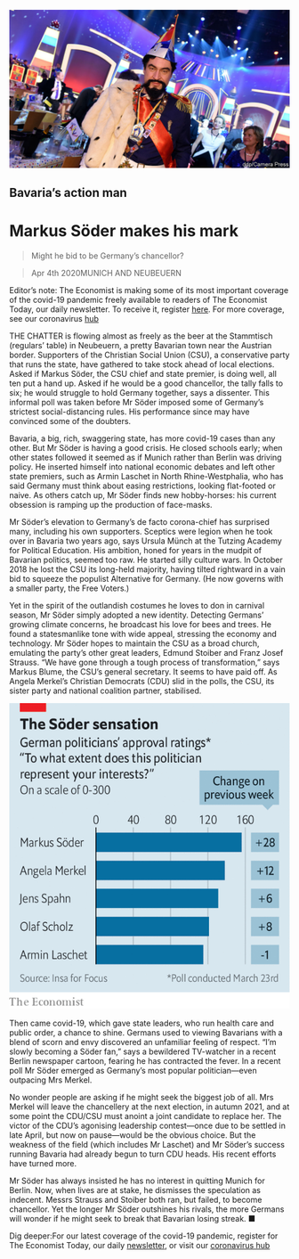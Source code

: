 ![](./images/20200404_EUP502.jpg)

## Bavaria’s action man

# Markus Söder makes his mark

> Might he bid to be Germany’s chancellor?

> Apr 4th 2020MUNICH AND NEUBEUERN

Editor’s note: The Economist is making some of its most important coverage of the covid-19 pandemic freely available to readers of The Economist Today, our daily newsletter. To receive it, register [here](https://www.economist.com//newslettersignup). For more coverage, see our coronavirus [hub](https://www.economist.com//coronavirus)

THE CHATTER is flowing almost as freely as the beer at the Stammtisch (regulars’ table) in Neubeuern, a pretty Bavarian town near the Austrian border. Supporters of the Christian Social Union (CSU), a conservative party that runs the state, have gathered to take stock ahead of local elections. Asked if Markus Söder, the CSU chief and state premier, is doing well, all ten put a hand up. Asked if he would be a good chancellor, the tally falls to six; he would struggle to hold Germany together, says a dissenter. This informal poll was taken before Mr Söder imposed some of Germany’s strictest social-distancing rules. His performance since may have convinced some of the doubters.

Bavaria, a big, rich, swaggering state, has more covid-19 cases than any other. But Mr Söder is having a good crisis. He closed schools early; when other states followed it seemed as if Munich rather than Berlin was driving policy. He inserted himself into national economic debates and left other state premiers, such as Armin Laschet in North Rhine-Westphalia, who has said Germany must think about easing restrictions, looking flat-footed or naive. As others catch up, Mr Söder finds new hobby-horses: his current obsession is ramping up the production of face-masks.

Mr Söder’s elevation to Germany’s de facto corona-chief has surprised many, including his own supporters. Sceptics were legion when he took over in Bavaria two years ago, says Ursula Münch at the Tutzing Academy for Political Education. His ambition, honed for years in the mudpit of Bavarian politics, seemed too raw. He started silly culture wars. In October 2018 he lost the CSU its long-held majority, having tilted rightward in a vain bid to squeeze the populist Alternative for Germany. (He now governs with a smaller party, the Free Voters.)

Yet in the spirit of the outlandish costumes he loves to don in carnival season, Mr Söder simply adopted a new identity. Detecting Germans’ growing climate concerns, he broadcast his love for bees and trees. He found a statesmanlike tone with wide appeal, stressing the economy and technology. Mr Söder hopes to maintain the CSU as a broad church, emulating the party’s other great leaders, Edmund Stoiber and Franz Josef Strauss. “We have gone through a tough process of transformation,” says Markus Blume, the CSU’s general secretary. It seems to have paid off. As Angela Merkel’s Christian Democrats (CDU) slid in the polls, the CSU, its sister party and national coalition partner, stabilised.

![](./images/20200404_EUC089.png)

Then came covid-19, which gave state leaders, who run health care and public order, a chance to shine. Germans used to viewing Bavarians with a blend of scorn and envy discovered an unfamiliar feeling of respect. “I’m slowly becoming a Söder fan,” says a bewildered TV-watcher in a recent Berlin newspaper cartoon, fearing he has contracted the fever. In a recent poll Mr Söder emerged as Germany’s most popular politician—even outpacing Mrs Merkel.

No wonder people are asking if he might seek the biggest job of all. Mrs Merkel will leave the chancellery at the next election, in autumn 2021, and at some point the CDU/CSU must anoint a joint candidate to replace her. The victor of the CDU’s agonising leadership contest—once due to be settled in late April, but now on pause—would be the obvious choice. But the weakness of the field (which includes Mr Laschet) and Mr Söder’s success running Bavaria had already begun to turn CDU heads. His recent efforts have turned more.

Mr Söder has always insisted he has no interest in quitting Munich for Berlin. Now, when lives are at stake, he dismisses the speculation as indecent. Messrs Strauss and Stoiber both ran, but failed, to become chancellor. Yet the longer Mr Söder outshines his rivals, the more Germans will wonder if he might seek to break that Bavarian losing streak. ■

Dig deeper:For our latest coverage of the covid-19 pandemic, register for The Economist Today, our daily [newsletter](https://www.economist.com//newslettersignup), or visit our [coronavirus hub](https://www.economist.com//coronavirus)
